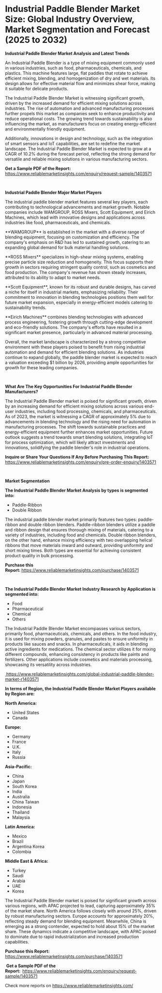 <p><h1>Industrial Paddle Blender Market Size: Global Industry Overview, Market Segmentation and Forecast (2025 to 2032)</h1></p><p><strong>Industrial Paddle Blender Market Analysis and Latest Trends</strong></p>
<p><p>An Industrial Paddle Blender is a type of mixing equipment commonly used in various industries, such as food, pharmaceuticals, chemicals, and plastics. This machine features large, flat paddles that rotate to achieve efficient mixing, blending, and homogenization of dry and wet materials. Its design allows for effective material flow and minimizes shear force, making it suitable for delicate products.</p><p>The Industrial Paddle Blender Market is witnessing significant growth, driven by the increased demand for efficient mixing solutions across industries. The rise of automation and advanced manufacturing processes further propels this market as companies seek to enhance productivity and reduce operational costs. The growing trend towards sustainability is also influencing the market, as manufacturers focus on creating energy-efficient and environmentally friendly equipment.</p><p>Additionally, innovations in design and technology, such as the integration of smart sensors and IoT capabilities, are set to redefine the market landscape. The Industrial Paddle Blender Market is expected to grow at a CAGR of 10.2% during the forecast period, reflecting the strong demand for versatile and reliable mixing solutions in various manufacturing sectors.</p></p>
<p><strong>Get a Sample PDF of the Report:&nbsp;</strong> <a href="https://www.reliablemarketinsights.com/enquiry/request-sample/1403571?utm_campaign=3492&utm_medium=2&utm_source=Github&utm_content=ia&utm_term=28032025&utm_id=industrial-paddle-blender">https://www.reliablemarketinsights.com/enquiry/request-sample/1403571</a></p>
<p>&nbsp;</p>
<p><strong>Industrial Paddle Blender Major Market Players</strong></p>
<p><p>The industrial paddle blender market features several key players, each contributing to technological advancements and market growth. Notable companies include WAMGROUP, ROSS Mixers, Scott Equipment, and Eirich Machines, which lead with innovative designs and applications across industries like food, pharmaceuticals, and chemicals.</p><p>**WAMGROUP** is established in the market with a diverse range of blending equipment, focusing on customization and efficiency. The company's emphasis on R&D has led to sustained growth, catering to an expanding global demand for bulk material handling solutions.</p><p>**ROSS Mixers** specializes in high-shear mixing systems, enabling precise particle size reduction and homogeneity. This focus supports their growth in sectors requiring stringent quality control, such as cosmetics and food production. The company's revenue has shown steady increases, attributed to its ability to adapt to market needs.</p><p>**Scott Equipment**, known for its robust and durable designs, has carved a niche for itself in industrial markets, emphasizing reliability. Their commitment to innovation in blending technologies positions them well for future market expansion, especially in energy-efficient models catering to sustainability trends.</p><p>**Eirich Machines** combines blending technologies with advanced process engineering, fostering growth through cutting-edge development and eco-friendly solutions. The company's efforts have resulted in a significant market presence, particularly in advanced material processing.</p><p>Overall, the market landscape is characterized by a strong competitive environment with these players poised to benefit from rising industrial automation and demand for efficient blending solutions. As industries continue to expand globally, the paddle blender market is expected to reach a valuation exceeding $1 billion by 2026, providing ample opportunities for growth for these leading companies.</p></p>
<p>&nbsp;</p>
<p><strong>What Are The Key Opportunities For Industrial Paddle Blender Manufacturers?</strong></p>
<p><p>The Industrial Paddle Blender market is poised for significant growth, driven by an increasing demand for efficient mixing solutions across various end-user industries, including food processing, chemicals, and pharmaceuticals. As of 2023, the market is witnessing a CAGR of approximately 5% due to advancements in blending technology and the rising need for automation in manufacturing processes. The shift towards sustainable practices and energy-efficient equipment further enhances market opportunities. Future outlook suggests a trend towards smart blending solutions, integrating IoT for process optimization, which will likely attract investments and innovations, solidifying the paddle blender's role in industrial operations.</p></p>
<p><strong>Inquire or Share Your Questions If Any Before Purchasing This Report:</strong> <a href="https://www.reliablemarketinsights.com/enquiry/pre-order-enquiry/1403571?utm_campaign=3492&utm_medium=2&utm_source=Github&utm_content=ia&utm_term=28032025&utm_id=industrial-paddle-blender">https://www.reliablemarketinsights.com/enquiry/pre-order-enquiry/1403571</a></p>
<p>&nbsp;</p>
<p><strong>Market Segmentation</strong></p>
<p><strong>The Industrial Paddle Blender Market Analysis by types is segmented into:</strong></p>
<p><ul><li>Paddle-Ribbon</li><li>Double Ribbon</li></ul></p>
<p><p>The industrial paddle blender market primarily features two types: paddle-ribbon and double ribbon blenders. Paddle-ribbon blenders utilize a paddle and ribbon design that ensures thorough mixing of materials, catering to a variety of industries, including food and chemicals. Double ribbon blenders, on the other hand, enhance mixing efficiency with two overlapping helical ribbons that move materials inward and outward, providing uniformity and short mixing times. Both types are essential for achieving consistent product quality in bulk processing.</p></p>
<p><strong>Purchase this Report:&nbsp;</strong><a href="https://www.reliablemarketinsights.com/purchase/1403571?utm_campaign=3492&utm_medium=2&utm_source=Github&utm_content=ia&utm_term=28032025&utm_id=industrial-paddle-blender">https://www.reliablemarketinsights.com/purchase/1403571</a></p>
<p>&nbsp;</p>
<p><strong>The Industrial Paddle Blender Market Industry Research by Application is segmented into:</strong></p>
<p><ul><li>Food</li><li>Pharmaceutical</li><li>Chemical</li><li>Others</li></ul></p>
<p><p>The Industrial Paddle Blender Market encompasses various sectors, primarily food, pharmaceuticals, chemicals, and others. In the food industry, it is used for mixing powders, granules, and pastes to ensure uniformity in products like sauces and snacks. In pharmaceuticals, it aids in blending active ingredients for medications. The chemical sector utilizes it for mixing different compounds, enhancing consistency in products like paints and fertilizers. Other applications include cosmetics and materials processing, showcasing its versatility across industries.</p></p>
<p><a href="https://www.reliablemarketinsights.com/global-industrial-paddle-blender-market-r1403571?utm_campaign=3492&utm_medium=2&utm_source=Github&utm_content=ia&utm_term=28032025&utm_id=industrial-paddle-blender">&nbsp;https://www.reliablemarketinsights.com/global-industrial-paddle-blender-market-r1403571</a></p>
<p><strong>In terms of Region, the Industrial Paddle Blender Market Players available by Region are:</strong></p>
<p>
    <p> <strong> North America: </strong>
        <ul>
            <li>United States</li>
            <li>Canada</li>
        </ul>
        </p> 
    <p> <strong> Europe: </strong>
        <ul>
            <li>Germany</li>
            <li>France</li>
            <li>U.K.</li>
            <li>Italy</li>
            <li>Russia</li>
        </ul>
        </p> 
    <p> <strong> Asia-Pacific: </strong>
        <ul>
            <li>China</li>
            <li>Japan</li>
            <li>South Korea</li>
            <li>India</li>
            <li>Australia</li>
            <li>China Taiwan</li>
            <li>Indonesia</li>
            <li>Thailand</li>
            <li>Malaysia</li>
        </ul>
        </p> 
    <p> <strong> Latin America: </strong>
        <ul>
            <li>Mexico</li>
            <li>Brazil</li>
            <li>Argentina Korea</li>
            <li>Colombia</li>
        </ul>
        </p> 
    <p> <strong> Middle East & Africa: </strong>
        <ul>
            <li>Turkey</li>
            <li>Saudi</li>
            <li>Arabia</li>
            <li>UAE</li>
            <li>Korea</li>
        </ul>
    </p>
    </p>
<p><p>The Industrial Paddle Blender market is poised for significant growth across various regions, with APAC projected to lead, capturing approximately 35% of the market share. North America follows closely with around 25%, driven by robust manufacturing sectors. Europe accounts for approximately 20%, reflecting steady demand for blending equipment. Meanwhile, China is emerging as a strong contender, expected to hold about 15% of the market share. These dynamics indicate a competitive landscape, with APAC poised to dominate due to rapid industrialization and increased production capabilities.</p></p>
<p><strong>Purchase this Report: </strong><a href="https://www.reliablemarketinsights.com/purchase/1403571?utm_campaign=3492&utm_medium=2&utm_source=Github&utm_content=ia&utm_term=28032025&utm_id=industrial-paddle-blender">https://www.reliablemarketinsights.com/purchase/1403571</a></p>
<p>&nbsp;<strong>Get a Sample PDF of the Report:&nbsp;&nbsp;</strong><a href="https://www.reliablemarketinsights.com/enquiry/request-sample/1403571?utm_campaign=3492&utm_medium=2&utm_source=Github&utm_content=ia&utm_term=28032025&utm_id=industrial-paddle-blender">https://www.reliablemarketinsights.com/enquiry/request-sample/1403571</a></p>
<p><strong></strong></p>
<p>Check more reports on <a href="https://www.reliablemarketinsights.com/?utm_campaign=3492&utm_medium=2&utm_source=Github&utm_content=ia&utm_term=28032025&utm_id=industrial-paddle-blender">https://www.reliablemarketinsights.com/</a></p>